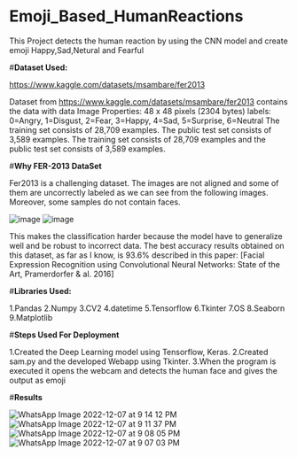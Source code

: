 # Emoji_Based_HumanReactions

This Project detects the human reaction by using the CNN model and create  emoji Happy,Sad,Netural and Fearful

#**Dataset Used:**

https://www.kaggle.com/datasets/msambare/fer2013


Dataset from https://www.kaggle.com/datasets/msambare/fer2013 contains the data with data Image Properties: 48 x 48 pixels (2304 bytes) labels: 0=Angry, 1=Disgust, 2=Fear, 3=Happy, 4=Sad, 5=Surprise, 6=Neutral The training set consists of 28,709 examples. The public test set consists of 3,589 examples. The training set consists of 28,709 examples and the public test set consists of 3,589 examples.

#**Why FER-2013 DataSet**

Fer2013 is a challenging dataset. The images are not aligned and some of them are uncorrectly labeled as we can see from the following images. Moreover, some samples do not contain faces.

![image](https://user-images.githubusercontent.com/120184924/206710424-133df609-4322-4b52-8071-33efc6b7cec3.png)
![image](https://user-images.githubusercontent.com/120184924/206710536-f4b1bb13-24e6-4324-b851-de5dada62f4e.png)

This makes the classification harder because the model have to generalize well and be robust to incorrect data. The best accuracy results obtained on this dataset, as far as I know, is 93.6% described in this paper: [Facial Expression Recognition using Convolutional Neural Networks: State of the Art, Pramerdorfer & al. 2016]


#**Libraries Used:**

1.Pandas
2.Numpy
3.CV2
4.datetime
5.Tensorflow
6.Tkinter
7.OS
8.Seaborn
9.Matplotlib

#**Steps Used For Deployment**


1.Created the Deep Learning model using Tensorflow, Keras.
2.Created sam.py and the developed Webapp using Tkinter.
3.When the program is executed it opens the webcam and detects the human face and gives the output as emoji

#**Results**

![WhatsApp Image 2022-12-07 at 9 14 12 PM](https://user-images.githubusercontent.com/120184924/206709998-829f5f1a-63b6-4647-b0c0-1cbb5843bd67.jpeg)
![WhatsApp Image 2022-12-07 at 9 11 37 PM](https://user-images.githubusercontent.com/120184924/206710004-e7ce38e6-74a4-4796-bf1a-475a492c10d0.jpeg)
![WhatsApp Image 2022-12-07 at 9 08 05 PM](https://user-images.githubusercontent.com/120184924/206710008-e0e0c3f9-5936-417e-97d3-b5e43293390f.jpeg)
![WhatsApp Image 2022-12-07 at 9 07 03 PM](https://user-images.githubusercontent.com/120184924/206710011-dd4e461f-53bb-41cf-a408-9a29c3e1de89.jpeg)



